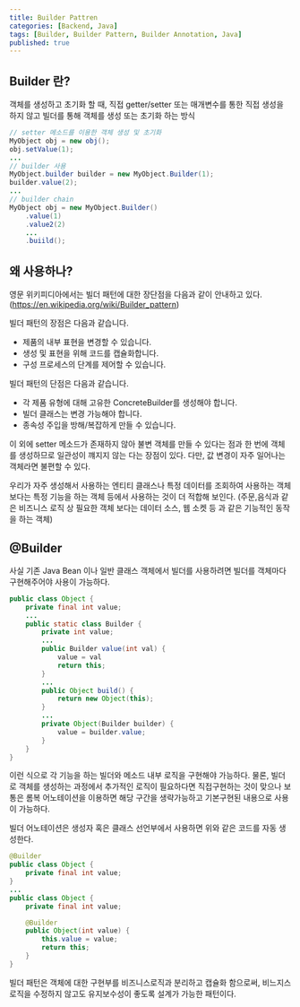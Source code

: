 ```yaml
---
title: Builder Pattren
categories: [Backend, Java]
tags: [Builder, Builder Pattern, Builder Annotation, Java]
published: true
---
```


## Builder 란?

객체를 생성하고 초기화 할 때, 직접 getter/setter 또는 매개변수를 통한 직접 생성을 하지 않고
빌더를 통해 객체를 생성 또는 초기화 하는 방식

```java
// setter 메소드를 이용한 객체 생성 및 초기화
MyObject obj = new obj();
obj.setValue(1);
...
// builder 사용
MyObject.builder builder = new MyObject.Builder(1);
builder.value(2);
...
// builder chain
MyObject obj = new MyObject.Builder()
    .value(1)
    .value2(2)
    ...
    .buiild();

```

## 왜 사용하나?

영문 위키피디아에서는 빌더 패턴에 대한 장단점을 다음과 같이 안내하고 있다. (https://en.wikipedia.org/wiki/Builder_pattern)

빌더 패턴의 장점은 다음과 같습니다.

- 제품의 내부 표현을 변경할 수 있습니다.
- 생성 및 표현을 위해 코드를 캡슐화합니다.
- 구성 프로세스의 단계를 제어할 수 있습니다.

빌더 패턴의 단점은 다음과 같습니다.

- 각 제품 유형에 대해 고유한 ConcreteBuilder를 생성해야 합니다.
- 빌더 클래스는 변경 가능해야 합니다.
- 종속성 주입을 방해/복잡하게 만들 수 있습니다.

이 외에 setter 메소드가 존재하지 않아 불변 객체를 만들 수 있다는 점과 한 번에 객체를 생성하므로 일관성이 꺠지지 않는 다는 장점이 있다. 다만, 값 변경이 자주 일어나는 객체라면 불편할 수 있다. 

우리가 자주 생성해서 사용하는 엔티티 클래스나 특정 데이터를 조회하여 사용하는 객체 보다는 특정 기능을 하는 객체 등에서 사용하는 것이
더 적합해 보인다.
(주문,음식과 같은 비즈니스 로직 상 필요한 객체 보다는 데이터 소스, 웹 소켓 등 과 같은 기능적인 동작을 하는 객체)

## @Builder

사실 기존 Java Bean 이나 일반 클래스 객체에서 빌더를 사용하려면 빌더를 객체마다 구현해주어야 사용이 가능하다.

```java
public class Object {
    private final int value;
    ...
    public static class Builder {
        private int value;
        ...
        public Builder value(int val) {
            value = val
            return this;
        }
        ...
        public Object build() {
            return new Object(this);
        }
        ...
        private Object(Builder builder) {
            value = builder.value;
        }
    }
}
```

이런 식으로 각 기능을 하는 빌더와 메소드 내부 로직을 구현해야 가능하다. 물론, 빌더로 객체를 생성하는 과정에서 추가적인 로직이 필요하다면 직접구현하는 것이 맞으나 보통은 롬복 어노테이션을 이용하면 해당 구간을 생략가능하고 기본구현된 내용으로 사용이 가능하다.

빌더 어노테이션은 생성자 혹은 클래스 선언부에서 사용하면 위와 같은 코드를 자동 생성한다.

```java
@Builder
public class Object {
    private final int value;
}
...
public class Object {
    private final int value;

    @Builder
    public Object(int value) {
        this.value = value;
        return this;
    }
}
```

빌더 패턴은 객체에 대한 구현부를 비즈니스로직과 분리하고 캡슐화 함으로써, 비느지스 로직을 수정하지 않고도 유지보수성이 좋도록 설계가 가능한 패턴이다.